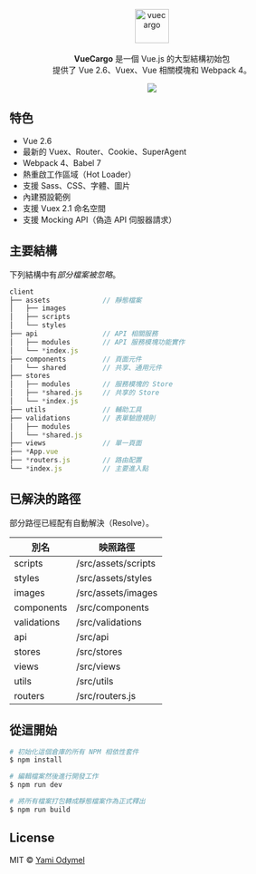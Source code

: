 <p align="center">
  <img src="https://cloud.githubusercontent.com/assets/7308718/20474437/785fdb08-b001-11e6-9e04-9bc4ea5d5a55.png" alt="vuecargo" width="60">
  <br><br><strong>VueCargo</strong> 是一個 Vue.js 的大型結構初始包 <br>提供了 Vue 2.6、Vuex、Vue 相關模塊和 Webpack 4。
</p>

<p align="center">
  <img src="https://user-images.githubusercontent.com/7308718/67282626-caa50f00-f504-11e9-895f-57f52915c4b8.png">
</p>

## 特色

- Vue 2.6
- 最新的 Vuex、Router、Cookie、SuperAgent
- Webpack 4、Babel 7
- 熱重啟工作區域（Hot Loader）
- 支援 Sass、CSS、字體、圖片
- 內建預設範例
- 支援 Vuex 2.1 命名空間
- 支援 Mocking API（偽造 API 伺服器請求）

## 主要結構

下列結構中有*部分檔案被忽略*。

```js
client
├── assets             // 靜態檔案
│   ├── images
│   ├── scripts
│   └── styles
├── api                // API 相關服務
│   ├── modules        // API 服務模塊功能實作
│   └── *index.js
├── components         // 頁面元件
│   └── shared         // 共享、通用元件
├── stores
│   ├── modules        // 服務模塊的 Store
│   ├── *shared.js     // 共享的 Store
│   └── *index.js
├── utils              // 輔助工具
├── validations        // 表單驗證規則
│   ├── modules
│   └── *shared.js
├── views              // 單一頁面
├── *App.vue
├── *routers.js        // 路由配置
└── *index.js          // 主要進入點
```

## 已解決的路徑

部分路徑已經配有自動解決（Resolve）。

| 別名         | 映照路徑                   |
|-------------|---------------------------|
| scripts     | /src/assets/scripts    |
| styles      | /src/assets/styles     |
| images      | /src/assets/images     |
| components  | /src/components        |
| validations | /src/validations       |
| api         | /src/api               |
| stores      | /src/stores            |
| views       | /src/views             |
| utils       | /src/utils             |
| routers     | /src/routers.js        |

## 從這開始

```bash
# 初始化這個倉庫的所有 NPM 相依性套件
$ npm install

# 編輯檔案然後進行開發工作
$ npm run dev

# 將所有檔案打包轉成靜態檔案作為正式釋出
$ npm run build
```

## License

MIT &copy; [Yami Odymel](https://github.com/YamiOdymel)